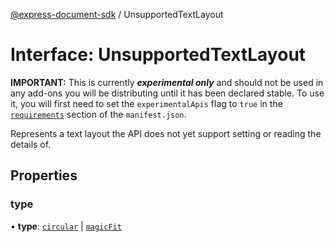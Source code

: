 [@express-document-sdk](../overview.md) / UnsupportedTextLayout
# Interface: UnsupportedTextLayout

<InlineAlert slots="text" variant="warning"/>

**IMPORTANT:** This is currently ***experimental only*** and should not be used in any add-ons you will be distributing until it has been declared stable. To use it, you will first need to set the `experimentalApis` flag to `true` in the [`requirements`](../../../manifest/index.md#requirements) section of the `manifest.json`.

Represents a text layout the API does not yet support setting or reading the details of.

## Properties

### type

• **type**: [`circular`](../enumerations/TextLayout.md#circular) \| [`magicFit`](../enumerations/TextLayout.md#magicfit)
